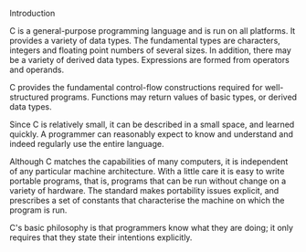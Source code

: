 Introduction 

C is a general-purpose programming language and is run on all
platforms. It provides a variety of data types. The fundamental types
are characters, integers and floating point numbers of several sizes. 
In addition, there may be a variety of derived data types. Expressions
are formed from operators and operands.

C provides the fundamental control-flow constructions required for
well-structured programs. Functions may return values of basic types,
or derived data types.

Since C is relatively small, it can be described in a small space, and
learned quickly. A programmer can reasonably expect to know and
understand and indeed regularly use the entire language.

Although C matches the capabilities of many computers, it is
independent of any particular machine architecture. With a little care
it is easy to write portable programs, that is, programs that can be
run without change on a variety of hardware. The standard makes
portability issues explicit, and prescribes a set of constants that
characterise the machine on which the program is run.

C's basic philosophy is that programmers know what they are doing; it
only requires that they state their intentions explicitly.
